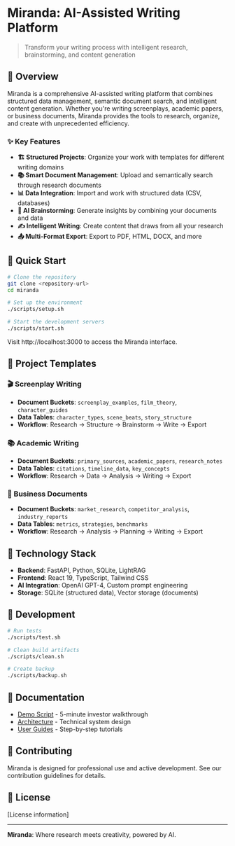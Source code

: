 # Miranda: AI-Assisted Writing Platform

> Transform your writing process with intelligent research, brainstorming, and content generation

## 🎯 Overview

Miranda is a comprehensive AI-assisted writing platform that combines structured data management, semantic document search, and intelligent content generation. Whether you're writing screenplays, academic papers, or business documents, Miranda provides the tools to research, organize, and create with unprecedented efficiency.

### ✨ Key Features

- **🏗️ Structured Projects**: Organize your work with templates for different writing domains
- **📚 Smart Document Management**: Upload and semantically search through research documents
- **📊 Data Integration**: Import and work with structured data (CSV, databases)
- **🧠 AI Brainstorming**: Generate insights by combining your documents and data
- **✍️ Intelligent Writing**: Create content that draws from all your research
- **📤 Multi-Format Export**: Export to PDF, HTML, DOCX, and more

## 🚀 Quick Start

```bash
# Clone the repository
git clone <repository-url>
cd miranda

# Set up the environment
./scripts/setup.sh

# Start the development servers
./scripts/start.sh
```

Visit http://localhost:3000 to access the Miranda interface.

## 📁 Project Templates

### 🎬 Screenplay Writing
- **Document Buckets**: `screenplay_examples`, `film_theory`, `character_guides`
- **Data Tables**: `character_types`, `scene_beats`, `story_structure`
- **Workflow**: Research → Structure → Brainstorm → Write → Export

### 📚 Academic Writing
- **Document Buckets**: `primary_sources`, `academic_papers`, `research_notes`
- **Data Tables**: `citations`, `timeline_data`, `key_concepts`
- **Workflow**: Research → Data → Analysis → Writing → Export

### 💼 Business Documents
- **Document Buckets**: `market_research`, `competitor_analysis`, `industry_reports`
- **Data Tables**: `metrics`, `strategies`, `benchmarks`
- **Workflow**: Research → Analysis → Planning → Writing → Export

## 🔧 Technology Stack

- **Backend**: FastAPI, Python, SQLite, LightRAG
- **Frontend**: React 19, TypeScript, Tailwind CSS
- **AI Integration**: OpenAI GPT-4, Custom prompt engineering
- **Storage**: SQLite (structured data), Vector storage (documents)

## 🧪 Development

```bash
# Run tests
./scripts/test.sh

# Clean build artifacts
./scripts/clean.sh

# Create backup
./scripts/backup.sh
```

## 📖 Documentation

- [Demo Script](DEMO_SCRIPT.md) - 5-minute investor walkthrough
- [Architecture](ARCHITECTURE.md) - Technical system design
- [User Guides](docs/guides/) - Step-by-step tutorials

## 🤝 Contributing

Miranda is designed for professional use and active development. See our contribution guidelines for details.

## 📄 License

[License information]

---

**Miranda**: Where research meets creativity, powered by AI.
